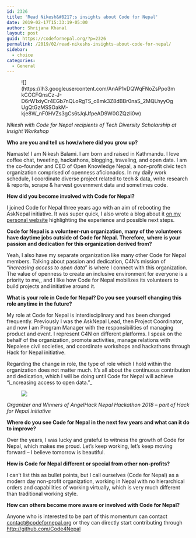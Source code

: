 ```yaml
---
id: 2326
title: 'Read Nikesh&#8217;s insights about Code for Nepal'
date: 2019-02-17T15:33:19-05:00
author: Shrijana Khanal
layout: post
guid: https://codefornepal.org/?p=2326
permalink: /2019/02/read-nikeshs-insights-about-code-for-nepal/
sidebar:
  - choice
categories:
  - General
---
```

<figure class="wp-block-image">![](https://lh3.googleusercontent.com/AnAP1vDQWqFNoZsPpo3mkCCCFQnsCz-J-D6rW1xiyCr4EGb7nQLoRgTS_c8mk3Z8dBBr0naS_2MQLhyyOgUgQtGzMSSOakM-kje8W_nF0HVZs3gCs6tJqlJfpeAD9W0GZQzIi0w)</figure> 

_Nikesh with Code for Nepal recipients of Tech Diversity Scholarship at Insight Workshop_  


**Who are you and tell us how/where did you grow up?** 

Namaste! I am Nikesh Balami. I am born and raised in Kathmandu. I love coffee chat, tweeting, hackathons, blogging, traveling, and open data. I am the co-founder and CEO of Open Knowledge Nepal, a non-profit civic tech organization comprised of openness aficionados. In my daily work schedule, I coordinate diverse project related to tech & data, write research & reports, scrape & harvest government data and sometimes code.  


**How did you become involved with Code for Nepal?** 

I joined Code for Nepal three years ago with an aim of rebooting the AskNepal initiative. It was super quick, I also wrote a blog about it [on my personal website](http://www.neekes.com.np/rebooting-asknepal-initiative/) highlighting the experience and possible next steps.  


**Code for Nepal is a volunteer-run organization, many of the volunteers have daytime jobs outside of Code for Nepal. Therefore, where is your passion and dedication for this organization derived from?**

Yeah, I also have my separate organization like many other Code for Nepal members. Talking about passion and dedication, C4N’s mission of &#8220;_increasing access to open data_&#8221; is where I connect with this organization. The value of openness to create an inclusive environment for everyone is a priority to me,, and I like how Code for Nepal mobilizes its volunteers to build projects and initiative around it.  


**What is your role in Code for Nepal? Do you see yourself changing this role anytime in the future?**

My role at Code for Nepal is interdisciplinary and has been changed frequently. Previously I was the AskNepal Lead, then Project Coordinator, and now I am Program Manager with the responsibilities of managing product and event. I represent C4N on different platforms. I speak on the behalf of the organization, promote activities, manage relations with Nepalese civil societies, and coordinate workshops and hackathons through Hack for Nepal initiative.  


Regarding the change in role, the type of role which I hold within the organization does not matter much. It&#8217;s all about the continuous contribution and dedication, which I will be doing until Code for Nepal will achieve “i_ncreasing access to open data.”_  
<figure class="wp-block-image">

![](https://lh6.googleusercontent.com/86uLBucVygg9Gt7cc40_I7wR4-j_O7qh1h67J2ZZUzFeRH-R1Fm86kwIqkPwDt9sezqfGGbA8GhoS-qLwgQ2M4TO-UKLHw-w6hsVrnAyajcSuSW5tb1rpNTmVks1oEXs3Hpq47A) </figure> 

_Organizer and Winners of AngelHack Nepal Hackathon 2018 &#8211; part of Hack for Nepal initiative_  


**Where do you see Code for Nepal in the next few years and what can it do to improve?** 

Over the years, I was lucky and grateful to witness the growth of Code for Nepal, which makes me proud. Let&#8217;s keep working, let&#8217;s keep moving forward &#8211; I believe tomorrow is beautiful.  


**How is Code for Nepal different or special from other non-profits?**

I can&#8217;t list this as bullet points, but I call ourselves (Code for Nepal) as a modern day non-profit organization, working in Nepal with no hierarchical orders and capabilities of working virtually, which is very much different than traditional working style.  


**How can others become more aware or involved with Code for Nepal?**

Anyone who is interested to be part of this momentum can contact <contact@codefornepal.org> or they can directly start contributing through <http://github.com/Code4Nepal>